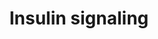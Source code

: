 ---
annotations:
- type: Pathway Ontology
  value: insulin signaling pathway
authors:
- MaintBot
- Khanspers
- Mkutmon
- Eweitz
description: Insulin signaling influences energy metabolism as well as growth. The
  presence of insulin signals the fed state, and this signal is passed via the AKT
  branch, which leads to the uptake of glucose from the blood. Other branches of the
  signal cascade lead to cell growth and differentation.
last-edited: 2021-05-14
organisms:
- Danio rerio
redirect_from:
- /index.php/Pathway:WP1313
- /instance/WP1313
schema-jsonld:
- '@context': https://schema.org/
  '@id': https://wikipathways.github.io/pathways/WP1313.html
  '@type': Dataset
  creator:
    '@type': Organization
    name: WikiPathways
  description: Insulin signaling influences energy metabolism as well as growth. The
    presence of insulin signals the fed state, and this signal is passed via the AKT
    branch, which leads to the uptake of glucose from the blood. Other branches of
    the signal cascade lead to cell growth and differentation.
  keywords:
  - ptpn11a
  - SHC3
  - stxbp1a
  - stx4
  - socs1a
  - sorbs1
  - pdpk1a
  - sos2
  - mapk14a
  - MAP3K11
  - tbc1d4
  - mapk1
  - flot2b
  - kif3a
  - RPS6KB2
  - prkcz
  - pik3r1
  - rps6ka1
  - RPS6KA3
  - map3k4
  - gsk3b
  - stxbp2
  - SLC2A4
  - map3k9
  - mapk11
  - prkcdb
  - rhoq
  - map3k14a
  - rac1b
  - gsk3ab
  - rps6kb1a
  - cblc
  - shc1
  - IRS4
  - grb10a
  - map3k3
  - pik3cd
  - rheb
  - PRKCA
  - sos1
  - cyth3a
  - MAP3K13
  - map2k5
  - elk1
  - arf6b
  - cbl
  - GRB14
  - insrb
  - map3k2
  - map3k12
  - MAP3K6
  - shc2
  - EIF4EBP1
  - flot1b
  - grb2a
  - prkchb
  - map2k7
  - mapk6
  - lipeb
  - map4k3b
  - map2k4a
  - stxbp3
  - map4k6
  - arhgap33
  - foxo3b
  - kif5bb
  - slc2a1b
  - irs2a
  - rab4a
  - pik3cg
  - map3k10
  - map3k5
  - ARF1
  - akt1
  - eif4ea
  - raf1a
  - mapk8a
  - inpp4ab
  - socs3a
  - rapgef1a
  - pik3c2a
  - rps6ka4
  - map3k7
  - MAP4K1
  - SH2B2
  - mapk4
  - gab1
  - hrasa
  - pik3c3
  - mapk12b
  - mapk10
  - ehd2a
  - PIK3R3
  - rhoj
  - mapk7
  - rac2
  - snap25b
  - rps6ka2
  - map3k1
  - prkaa1
  - rps6kal
  - cap1
  - irs1
  - akt2
  - foxo1b
  - crk
  - prkcbb
  - pik3r4
  - ptenb
  - trib3
  - sgk3
  - stxbp4
  - egr1
  - TSC2
  - tsc1a
  - pik3ca
  - pik3c2g
  - mtor
  - map3k8
  - ptprfa
  - fosab
  - myo1cb
  - mapk3
  - inppl1a
  - pik3r2
  - EHD1
  - jun
  - MAP2K3
  - prkci
  - snap23.1
  - mapk9
  - map4k5
  - gys2
  - mink1
  - sgk2a
  - ppp1r3ab
  - srfa
  - prkaa2
  - map2k1
  - ikbkb
  - pfklb
  - PTP
  - cblb
  - igf1ra
  - vamp2
  - rrad
  - prkcq
  - xbp1
  - gys1
  - rps6ka5
  - pfkma
  - map2k6
  - map2k2a
  - MAP4K4
  - gyg1a
  - ptpn1
  - pik3cb
  - mapk13
  - sgk1
  - enpp1
  license: CC0
  name: Insulin signaling
seo: CreativeWork
title: Insulin signaling
wpid: WP1313
---